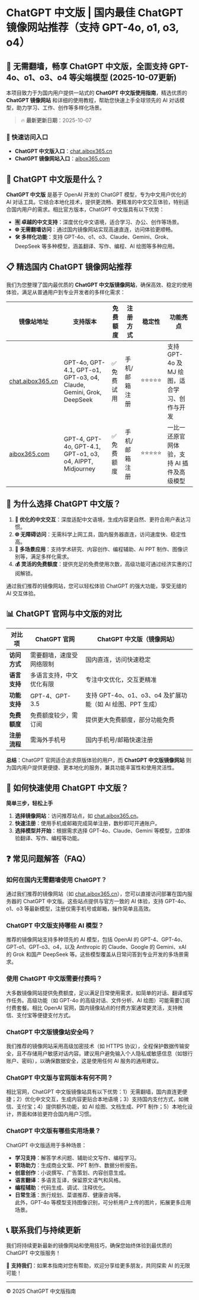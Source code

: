 # ChatGPT 中文版 | 国内最佳 ChatGPT 镜像网站推荐（支持 GPT-4o, o1, o3, o4）

## 📢 无需翻墙，畅享 ChatGPT 中文版，全面支持 GPT-4o、o1、o3、o4 等尖端模型 (2025-10-07更新)

本项目致力于为国内用户提供一站式的 **ChatGPT 中文版使用指南**，精选优质的 **ChatGPT 镜像网站** 和详细的使用教程，帮助您快速上手全球领先的 AI 对话模型，助力学习、工作、创作等多样化场景。

> 🔥 **最新更新日期**：2025-10-07

### 🚀 快速访问入口

- **ChatGPT 中文版入口**：[chat.aibox365.cn](https://chat.aibox365.cn)  
- **ChatGPT 镜像网站入口**：[aibox365.com](https://aibox365.com)

## 🤔 ChatGPT 中文版是什么？

**ChatGPT 中文版** 是基于 OpenAI 开发的 ChatGPT 模型，专为中文用户优化的 AI 对话工具。它结合本地化技术，提供更流畅、更精准的中文交互体验，特别适合国内用户的需求。相比官方版本，ChatGPT 中文版具有以下优势：

- **🈶 卓越的中文支持**：深度优化中文语境，适合学习、办公、创作等场景。
- **🌐 无需翻墙访问**：通过国内镜像网站实现高速直连，访问体验更顺畅。
- **🛠️ 多样化功能**：支持 GPT-4o、o1、o3、Claude、Gemini、Grok、DeepSeek 等多种模型，涵盖翻译、写作、编程、AI 绘图等多种应用。

## 📋 精选国内 ChatGPT 镜像网站推荐

我们为您整理了国内最优质的 **ChatGPT 中文版镜像网站**，确保高效、稳定的使用体验，满足从普通用户到专业开发者的多样化需求：

| 镜像站地址 | 支持版本 | 免费额度 | 注册方式 | 稳定性 | 功能亮点 |
|------------|----------|----------|----------|--------|----------|
| [chat.aibox365.cn](https://chat.aibox365.cn) | GPT-4o, GPT-4.1, GPT-o1, GPT-o3, o4, Claude, Gemini, Grok, DeepSeek | ✅ 免费试用 | 手机/邮箱注册 | ⭐⭐⭐⭐⭐ | 支持 GPT-4o 及 MJ 绘图，适合学习、创作与开发 |
| [aibox365.com](https://aibox365.com) | GPT-4, GPT-4o, GPT-4.1, GPT-o1, o3, o4, AIPPT, Midjourney | ✅ 免费额度 | 手机/邮箱注册 | ⭐⭐⭐⭐⭐ | 一比一还原官网体验，支持 AI 插件及高级模型 |

## 🌟 为什么选择 ChatGPT 中文版？

1. **📝 优化的中文交互**：深度适配中文语境，生成内容更自然、更符合用户表达习惯。
2. **🌐 无障碍访问**：无需科学上网工具，国内服务器直连，访问速度快、稳定性高。
3. **🎯 多场景应用**：支持学术研究、内容创作、编程辅助、AI PPT 制作、图像识别等，满足多样化需求。
4. **💰 灵活的免费额度**：提供充足的免费使用次数，高级功能可通过经济实惠的订阅解锁。

通过我们推荐的镜像网站，您可以轻松体验 ChatGPT 的强大功能，享受无缝的 AI 交互体验。

## 📊 ChatGPT 官网与中文版的对比

| 对比项 | ChatGPT 官网 | ChatGPT 中文版（镜像网站） |
|--------|--------------|----------------------------|
| **访问方式** | 需要翻墙，速度受网络限制 | 国内直连，访问快速稳定 |
| **语言支持** | 多语言支持，中文优化有限 | 专注中文优化，交互更精准 |
| **功能支持** | GPT-4、GPT-3.5 | 支持 GPT-4o、o1、o3、o4 及扩展功能（如 AI 绘图、PPT 生成） |
| **免费额度** | 免费额度较少，需订阅 | 提供更大免费额度，部分功能免费 |
| **注册流程** | 需海外手机号 | 国内手机号/邮箱快速注册 |

**总结**：ChatGPT 官网适合追求原版体验的用户，而 **ChatGPT 中文版镜像网站** 则为国内用户提供更便捷、更本地化的服务，兼具功能丰富性和使用灵活性。

## 📝 如何快速使用 ChatGPT 中文版？

**简单三步，轻松上手**

1. **选择镜像网站**：访问推荐站点，如 [chat.aibox365.cn](https://chat.aibox365.cn)。
2. **快速注册**：使用手机或邮箱完成简单注册，数秒即可开通账户。
3. **选择模型并开始**：根据需求选择 GPT-4o、Claude、Gemini 等模型，立即体验翻译、写作、编程等功能。

## ❓ 常见问题解答（FAQ）

### 如何在国内无需翻墙使用 ChatGPT？

通过我们推荐的镜像网站（如 [chat.aibox365.cn](https://chat.aibox365.cn)），您可以直接访问部署在国内服务器的 ChatGPT 中文版。这些站点提供与官方一致的 AI 体验，支持 GPT-4o、o1、o3 等最新模型，注册仅需手机号或邮箱，操作简单且高效。

### ChatGPT 中文版支持哪些 AI 模型？

推荐的镜像网站支持多种领先的 AI 模型，包括 OpenAI 的 GPT-4、GPT-4o、GPT-o1、GPT-o3、o4，以及 Anthropic 的 Claude、Google 的 Gemini、xAI 的 Grok 和国产 DeepSeek 等。这些模型覆盖从日常问答到专业开发的多场景需求。

### 使用 ChatGPT 中文版需要付费吗？

大多数镜像网站提供免费额度，足以满足日常使用需求，如简单的对话、翻译或写作任务。高级功能（如 GPT-4o 的高级对话、文件分析、AI 绘图）可能需要订阅付费套餐。相比 OpenAI 官网，国内镜像站点的付费方案通常更灵活，支持微信、支付宝等便捷支付方式。

### ChatGPT 中文版镜像站安全吗？

我们推荐的镜像网站采用高级加密技术（如 HTTPS 协议），全程保护数据传输安全，且不存储用户敏感对话内容。建议用户避免输入个人隐私或敏感信息（如银行账户、密码），以确保数据安全，这是使用任何 AI 服务的通用建议。

### ChatGPT 中文版与官网版本有何不同？

相比官网，ChatGPT 中文版镜像站具有以下优势：1）无需翻墙，国内直连更便捷；2）优化中文交互，生成内容更贴合本地语境；3）支持国内支付方式，如微信、支付宝；4）提供额外功能，如 AI 绘图、文档生成、PPT 制作；5）本地化设计，界面和体验更符合国内用户习惯。

### ChatGPT 中文版有哪些实用场景？

ChatGPT 中文版适用于多种场景：  
- **学习支持**：解答学术问题、辅助论文写作、编程学习。  
- **职场助力**：生成商业文案、PPT 制作、数据分析报告。  
- **创意创作**：小说撰写、广告策划、内容创意生成。  
- **语言翻译**：多语言互译，保留原文语气和风格。  
- **编程辅助**：代码生成、调试、注释优化。  
- **日常生活**：旅行规划、菜谱推荐、健康咨询等。  
此外，GPT-4o 等模型支持图像识别，可分析用户上传的图片，拓展更多应用场景。

## 📞 联系我们与持续更新

我们将持续更新最新的镜像网站和使用技巧，确保您始终体验到最优质的 ChatGPT 中文版服务！

🌟 **支持我们**：如果本指南对您有帮助，欢迎分享给更多朋友，共同探索 AI 的无限可能！

---

© 2025 ChatGPT 中文版指南
